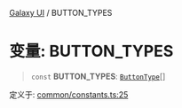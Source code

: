 [Galaxy UI](../index.md) / BUTTON\_TYPES

# 变量: BUTTON\_TYPES

> `const` **BUTTON\_TYPES**: [`ButtonType`](../type-aliases/ButtonType.md)[]

定义于: [common/constants.ts:25](https://github.com/zhengxs2018/galaxy-vue/blob/e67881df0290492498b823acdc47b0e998577a46/packages/galaxy-ui/src/common/constants.ts#L25)
